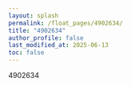 ```yaml
---
layout: splash
permalink: /float_pages/4902634/
title: "4902634"
author_profile: false
last_modified_at: 2025-06-13
toc: false
---
```

 
4902634
